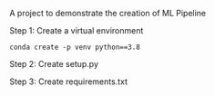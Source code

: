 A project to demonstrate the creation of ML Pipeline

Step 1: Create a virtual environment
```
conda create -p venv python==3.8
```
Step 2: Create setup.py

Step 3: Create requirements.txt
